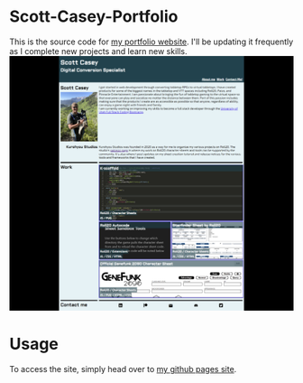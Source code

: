 # Scott-Casey-Portfolio
This is the source code for [my portfolio website](). I'll be updating it frequently as I complete new projects and learn new skills.
![Site Preview](/assets/images/preview.png)
# Usage
To access the site, simply head over to [my github pages site]().
